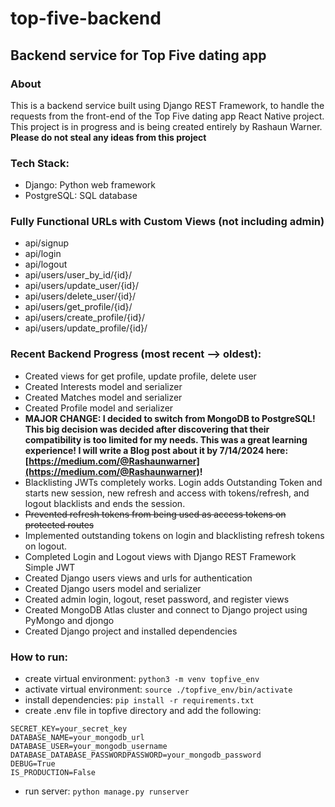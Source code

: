 # top-five-backend

## Backend service for Top Five dating app

### About
This is a backend service built using Django REST Framework, to handle the requests from the front-end of the Top Five dating app React Native project. This project is in progress and is being created entirely by Rashaun Warner. **Please do not steal any ideas from this project**

### Tech Stack:

- Django: Python web framework
- PostgreSQL: SQL database

### Fully Functional URLs with Custom Views (not including admin)
- api/signup
- api/login
- api/logout
- api/users/user_by_id/{id}/
- api/users/update_user/{id}/
- api/users/delete_user/{id}/
- api/users/get_profile/{id}/
- api/users/create_profile/{id}/
- api/users/update_profile/{id}/



### Recent Backend Progress (most recent --> oldest): 
- Created views for get profile, update profile, delete user
- Created Interests model and serializer
- Created Matches model and serializer
- Created Profile model and serializer
- **MAJOR CHANGE: I decided to switch from MongoDB to PostgreSQL! This big decision was decided after discovering that their compatibility is too limited for my needs. This was a great learning experience! I will write a Blog post about it by 7/14/2024 here: [https://medium.com/@Rashaunwarner](https://medium.com/@Rashaunwarner)!**
- Blacklisting JWTs completely works. Login adds Outstanding Token and starts new session, new refresh and access with tokens/refresh, and logout blacklists and ends the session.
- ~~Prevented refresh tokens from  being used as access tokens on protected routes~~
- Implemented outstanding tokens on login and blacklisting refresh tokens on logout.
- Completed Login and Logout views with Django REST Framework Simple JWT 
- Created Django users views and urls for authentication
- Created Django users model and serializer
- Created admin login, logout, reset password, and register views
- Created MongoDB Atlas cluster and connect to Django project using PyMongo and djongo
- Created Django project and installed dependencies



### How to run:

- create virtual environment: `python3 -m venv topfive_env`
- activate virtual environment: `source ./topfive_env/bin/activate`
- install dependencies: `pip install -r requirements.txt`
- create .env file in topfive directory and add the following:
```
SECRET_KEY=your_secret_key
DATABASE_NAME=your_mongodb_url
DATABASE_USER=your_mongodb_username
DATABASE_DATABASE_PASSWORDPASSWORD=your_mongodb_password
DEBUG=True
IS_PRODUCTION=False
```
- run server: `python manage.py runserver`
